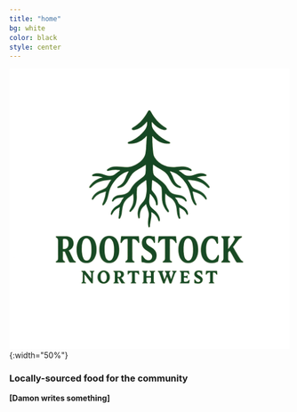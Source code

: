 ```yaml
---
title: "home"
bg: white
color: black
style: center
---
```


![Rootstock Northwest logo](img/rootstock.png){:width="50%"}

### Locally-sourced food for the community

**[Damon writes something]**
